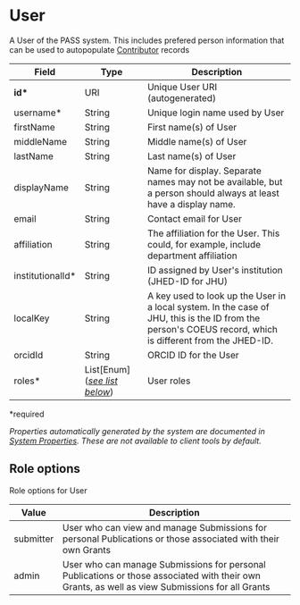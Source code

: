 # User

A User of the PASS system. This includes prefered person information that can be used to autopopulate [Contributor](Contributor.md) records

| Field  		| Type  		| Description |
| ------------- | ------------- | ------------- |
| __id*__ | URI | Unique User URI (autogenerated) |
| username* | String | Unique login name used by User |
| firstName | String | First name(s) of User |
| middleName | String | Middle name(s) of User |
| lastName | String | Last name(s) of User |
| displayName | String | Name for display. Separate names may not be available, but a person should always at least have a display name. |
| email | String | Contact email for User |
| affiliation | String | The affiliation for the User. This could, for example, include department affiliation |
| institutionalId* | String | ID assigned by User's institution (JHED-ID for JHU) |
| localKey | String | A key used to look up the User in a local system. In the case of JHU, this is the ID from the person's COEUS record, which is different from the JHED-ID. |
| orcidId | String | ORCID ID for the User |
| roles* | List[Enum] ([_see list below_](#role-options)) | User roles |

*required 

*Properties automatically generated by the system are documented in [System Properties](SystemProperties.md). These are not available to client tools by default.*

## Role options

Role options for User

| Value  		| Description |
| ------------- | ------------- |
| submitter | User who can view and manage Submissions for personal Publications or those associated with their own Grants |
| admin |  User who can manage Submissions for personal Publications or those associated with their own Grants, as well as view Submissions for all Grants |
